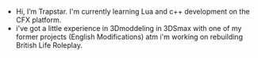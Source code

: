 - Hi, I’m Trapstar. I'm currently learning Lua and c++ development on the CFX platform.
- i've got a little experience in 3Dmoddeling in 3DSmax with one of my former projects (English Modifications) atm i'm working on rebuilding British Life Roleplay.


